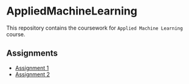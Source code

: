 # AppliedMachineLearning

This repository contains the coursework for `Applied Machine Learning` course.

## Assignments

- [Assignment 1](https://github.com/Aritra8438/AppliedMachineLearning/tree/main/Assignment%201)
- [Assignment 2](https://github.com/Aritra8438/AppliedMachineLearning/tree/main/Assignment%202)
